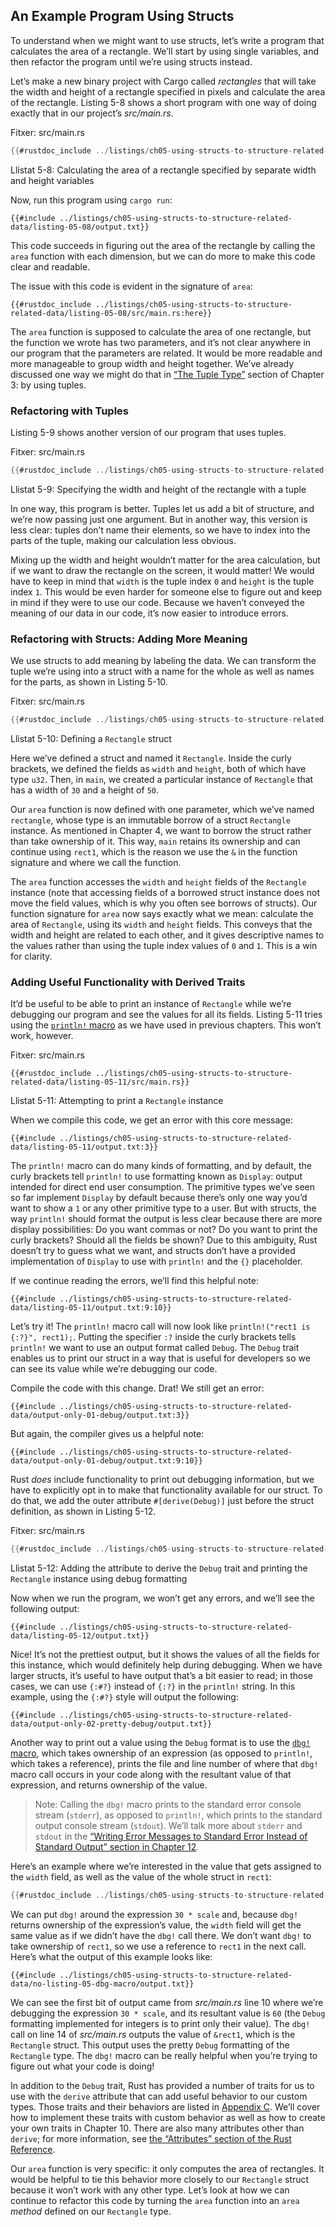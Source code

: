 ## An Example Program Using Structs

To understand when we might want to use structs, let’s write a program that
calculates the area of a rectangle. We’ll start by using single variables, and
then refactor the program until we’re using structs instead.

Let’s make a new binary project with Cargo called *rectangles* that will take
the width and height of a rectangle specified in pixels and calculate the area
of the rectangle. Listing 5-8 shows a short program with one way of doing
exactly that in our project’s *src/main.rs*.

<span class="filename">Fitxer: src/main.rs</span>

```rust
{{#rustdoc_include ../listings/ch05-using-structs-to-structure-related-data/listing-05-08/src/main.rs:all}}
```

<span class="caption">Llistat 5-8: Calculating the area of a rectangle
specified by separate width and height variables</span>

Now, run this program using `cargo run`:

```console
{{#include ../listings/ch05-using-structs-to-structure-related-data/listing-05-08/output.txt}}
```

This code succeeds in figuring out the area of the rectangle by calling the
`area` function with each dimension, but we can do more to make this code clear
and readable.

The issue with this code is evident in the signature of `area`:

```rust,ignore
{{#rustdoc_include ../listings/ch05-using-structs-to-structure-related-data/listing-05-08/src/main.rs:here}}
```

The `area` function is supposed to calculate the area of one rectangle, but the
function we wrote has two parameters, and it’s not clear anywhere in our
program that the parameters are related. It would be more readable and more
manageable to group width and height together. We’ve already discussed one way
we might do that in [“The Tuple Type”][the-tuple-type]<!-- ignore --> section
of Chapter 3: by using tuples.

### Refactoring with Tuples

Listing 5-9 shows another version of our program that uses tuples.

<span class="filename">Fitxer: src/main.rs</span>

```rust
{{#rustdoc_include ../listings/ch05-using-structs-to-structure-related-data/listing-05-09/src/main.rs}}
```

<span class="caption">Llistat 5-9: Specifying the width and height of the
rectangle with a tuple</span>

In one way, this program is better. Tuples let us add a bit of structure, and
we’re now passing just one argument. But in another way, this version is less
clear: tuples don’t name their elements, so we have to index into the parts of
the tuple, making our calculation less obvious.

Mixing up the width and height wouldn’t matter for the area calculation, but if
we want to draw the rectangle on the screen, it would matter! We would have to
keep in mind that `width` is the tuple index `0` and `height` is the tuple
index `1`. This would be even harder for someone else to figure out and keep in
mind if they were to use our code. Because we haven’t conveyed the meaning of
our data in our code, it’s now easier to introduce errors.

### Refactoring with Structs: Adding More Meaning

We use structs to add meaning by labeling the data. We can transform the tuple
we’re using into a struct with a name for the whole as well as names for the
parts, as shown in Listing 5-10.

<span class="filename">Fitxer: src/main.rs</span>

```rust
{{#rustdoc_include ../listings/ch05-using-structs-to-structure-related-data/listing-05-10/src/main.rs}}
```

<span class="caption">Llistat 5-10: Defining a `Rectangle` struct</span>

Here we’ve defined a struct and named it `Rectangle`. Inside the curly
brackets, we defined the fields as `width` and `height`, both of which have
type `u32`. Then, in `main`, we created a particular instance of `Rectangle`
that has a width of `30` and a height of `50`.

Our `area` function is now defined with one parameter, which we’ve named
`rectangle`, whose type is an immutable borrow of a struct `Rectangle`
instance. As mentioned in Chapter 4, we want to borrow the struct rather than
take ownership of it. This way, `main` retains its ownership and can continue
using `rect1`, which is the reason we use the `&` in the function signature and
where we call the function.

The `area` function accesses the `width` and `height` fields of the `Rectangle`
instance (note that accessing fields of a borrowed struct instance does not
move the field values, which is why you often see borrows of structs). Our
function signature for `area` now says exactly what we mean: calculate the area
of `Rectangle`, using its `width` and `height` fields. This conveys that the
width and height are related to each other, and it gives descriptive names to
the values rather than using the tuple index values of `0` and `1`. This is a
win for clarity.

### Adding Useful Functionality with Derived Traits

It’d be useful to be able to print an instance of `Rectangle` while we’re
debugging our program and see the values for all its fields. Listing 5-11 tries
using the [`println!` macro][println]<!-- ignore --> as we have used in
previous chapters. This won’t work, however.

<span class="filename">Fitxer: src/main.rs</span>

```rust,ignore,does_not_compile
{{#rustdoc_include ../listings/ch05-using-structs-to-structure-related-data/listing-05-11/src/main.rs}}
```

<span class="caption">Llistat 5-11: Attempting to print a `Rectangle`
instance</span>

When we compile this code, we get an error with this core message:

```text
{{#include ../listings/ch05-using-structs-to-structure-related-data/listing-05-11/output.txt:3}}
```

The `println!` macro can do many kinds of formatting, and by default, the curly
brackets tell `println!` to use formatting known as `Display`: output intended
for direct end user consumption. The primitive types we’ve seen so far
implement `Display` by default because there’s only one way you’d want to show
a `1` or any other primitive type to a user. But with structs, the way
`println!` should format the output is less clear because there are more
display possibilities: Do you want commas or not? Do you want to print the
curly brackets? Should all the fields be shown? Due to this ambiguity, Rust
doesn’t try to guess what we want, and structs don’t have a provided
implementation of `Display` to use with `println!` and the `{}` placeholder.

If we continue reading the errors, we’ll find this helpful note:

```text
{{#include ../listings/ch05-using-structs-to-structure-related-data/listing-05-11/output.txt:9:10}}
```

Let’s try it! The `println!` macro call will now look like `println!("rect1 is
{:?}", rect1);`. Putting the specifier `:?` inside the curly brackets tells
`println!` we want to use an output format called `Debug`. The `Debug` trait
enables us to print our struct in a way that is useful for developers so we can
see its value while we’re debugging our code.

Compile the code with this change. Drat! We still get an error:

```text
{{#include ../listings/ch05-using-structs-to-structure-related-data/output-only-01-debug/output.txt:3}}
```

But again, the compiler gives us a helpful note:

```text
{{#include ../listings/ch05-using-structs-to-structure-related-data/output-only-01-debug/output.txt:9:10}}
```

Rust *does* include functionality to print out debugging information, but we
have to explicitly opt in to make that functionality available for our struct.
To do that, we add the outer attribute `#[derive(Debug)]` just before the
struct definition, as shown in Listing 5-12.

<span class="filename">Fitxer: src/main.rs</span>

```rust
{{#rustdoc_include ../listings/ch05-using-structs-to-structure-related-data/listing-05-12/src/main.rs}}
```

<span class="caption">Llistat 5-12: Adding the attribute to derive the `Debug`
trait and printing the `Rectangle` instance using debug formatting</span>

Now when we run the program, we won’t get any errors, and we’ll see the
following output:

```console
{{#include ../listings/ch05-using-structs-to-structure-related-data/listing-05-12/output.txt}}
```

Nice! It’s not the prettiest output, but it shows the values of all the fields
for this instance, which would definitely help during debugging. When we have
larger structs, it’s useful to have output that’s a bit easier to read; in
those cases, we can use `{:#?}` instead of `{:?}` in the `println!` string. In
this example, using the `{:#?}` style will output the following:

```console
{{#include ../listings/ch05-using-structs-to-structure-related-data/output-only-02-pretty-debug/output.txt}}
```

Another way to print out a value using the `Debug` format is to use the [`dbg!`
macro][dbg]<!-- ignore -->, which takes ownership of an expression (as opposed
to `println!`, which takes a reference), prints the file and line number of
where that `dbg!` macro call occurs in your code along with the resultant value
of that expression, and returns ownership of the value.

> Note: Calling the `dbg!` macro prints to the standard error console stream
> (`stderr`), as opposed to `println!`, which prints to the standard output
> console stream (`stdout`). We’ll talk more about `stderr` and `stdout` in the
> [“Writing Error Messages to Standard Error Instead of Standard Output”
> section in Chapter 12][err]<!-- ignore -->.

Here’s an example where we’re interested in the value that gets assigned to the
`width` field, as well as the value of the whole struct in `rect1`:

```rust
{{#rustdoc_include ../listings/ch05-using-structs-to-structure-related-data/no-listing-05-dbg-macro/src/main.rs}}
```

We can put `dbg!` around the expression `30 * scale` and, because `dbg!`
returns ownership of the expression’s value, the `width` field will get the
same value as if we didn’t have the `dbg!` call there. We don’t want `dbg!` to
take ownership of `rect1`, so we use a reference to `rect1` in the next call.
Here’s what the output of this example looks like:

```console
{{#include ../listings/ch05-using-structs-to-structure-related-data/no-listing-05-dbg-macro/output.txt}}
```

We can see the first bit of output came from *src/main.rs* line 10 where we’re
debugging the expression `30 * scale`, and its resultant value is `60` (the
`Debug` formatting implemented for integers is to print only their value). The
`dbg!` call on line 14 of *src/main.rs* outputs the value of `&rect1`, which is
the `Rectangle` struct. This output uses the pretty `Debug` formatting of the
`Rectangle` type. The `dbg!` macro can be really helpful when you’re trying to
figure out what your code is doing!

In addition to the `Debug` trait, Rust has provided a number of traits for us
to use with the `derive` attribute that can add useful behavior to our custom
types. Those traits and their behaviors are listed in [Appendix C][app-c]<!--
ignore -->. We’ll cover how to implement these traits with custom behavior as
well as how to create your own traits in Chapter 10. There are also many
attributes other than `derive`; for more information, see [the “Attributes”
section of the Rust Reference][attributes].

Our `area` function is very specific: it only computes the area of rectangles.
It would be helpful to tie this behavior more closely to our `Rectangle` struct
because it won’t work with any other type. Let’s look at how we can continue to
refactor this code by turning the `area` function into an `area` *method*
defined on our `Rectangle` type.

[the-tuple-type]: ch03-02-data-types.html#the-tuple-type
[app-c]: appendix-03-derivable-traits.md
[println]: ../std/macro.println.html
[dbg]: ../std/macro.dbg.html
[err]: ch12-06-writing-to-stderr-instead-of-stdout.html
[attributes]: ../reference/attributes.html
